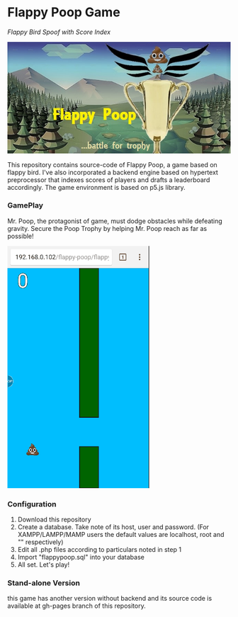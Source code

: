 # Flappy Poop Game

*Flappy Bird Spoof with Score Index*

![Flappy Poop Game Cover](https://github.com/ankitrai96/flappy-poop/blob/master/resource/front_face.jpg)

This repository contains source-code of Flappy Poop, a game based on flappy bird.
I've also incorporated a backend engine based on hypertext preprocessor that indexes scores of players and drafts a leaderboard accordingly.
The game environment is based on p5.js library.

### GamePlay

Mr. Poop, the protagonist of game, must dodge obstacles while defeating gravity.
Secure the Poop Trophy by helping Mr. Poop reach as far as possible!

![Gameplay](https://github.com/ankitrai96/flappy-poop/blob/master/resource/gameplayFlappyPoop.gif)

### Configuration

1. Download this repository 
2. Create a database. Take note of its host, user and password. (For XAMPP/LAMPP/MAMP users the default values are localhost, root and "" respectively)
3. Edit all .php files according to particulars noted in step 1
4. Import "flappypoop.sql" into your database
5. All set. Let's play!

### Stand-alone Version

this game has another version without backend and its source code is available at gh-pages branch of this repository.

